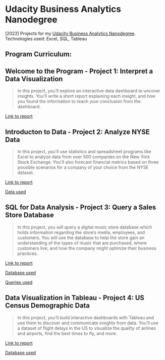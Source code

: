 # Udacity Business Analytics Nanodegree 
[2022] Projects for my [Udacity Business Analytics Nanodegree](https://www.udacity.com/course/business-analytics-nanodegree--nd098). Technologies used: Excel, SQL, Tableau

## Program Curriculum:
## **Welcome to the Program** - Project 1: Interpret a Data Visualization
> In this project, you’ll explore an interactive data dashboard to uncover insights. You’ll write a short report explaining each insight, and how you found the information to reach your conclusion from the dashboard.
 
 [Link to report](https://github.com/hanif-dev/business-analytics/blob/main/Project-1/Malaria%20in%20Africa.pdf)

## **Introducton to Data** - Project 2: Analyze NYSE Data
> In this project, you'll use statistics and spreadsheet programs like Excel to analyze data from over 500 companies on the New York Stock Exchange. You'll also forecast financial metrics based on three possible scenarios for a company of your choice from the NYSE dataset.
 
[Link to report](https://github.com/hanif-dev/business-analytics/blob/main/Project-2/NYSE%20Data%20Project%20Submission.pdf)

[Data used](https://github.com/hanif-dev/business-analytics/blob/main/Project-2/projectdata_nyse%20-%20Project.xlsx)

## **SQL for Data Analysis** - Project 3: Query a Sales Store Database
> In this project, you will query a digital music store database which holds information regarding the store’s media, employees, and customers. You will use the database to help the store gain an understanding of the types of music that are purchased, where customers live, and how the company might optimize their business practices.

[Link to report](https://github.com/hanif-dev/business-analytics/blob/main/Project-3/SQL%20PROJECT%20REPORT.pdf)

[Database used](https://github.com/hanif-dev/chinook.db)

[Queries used](https://github.com/hanif-dev/business-analytics/blob/main/Project-3/SQL%20QUERIES.txt)

## **Data Visualization in Tableau** - Project 4: US Census Demographic Data
>In this project, you’ll build interactive dashboards with Tableau and use them to discover and communicate insights from data. You’ll use a dataset of flight delays in the US to visualize the quality of airlines and airports, find the best times to fly, and more.
 
[Link to report](https://github.com/hanif-dev/business-analytics/blob/main/Project-4/Data%20Dashboard%20Project%20-%20US%20Census%20Demographic%20Data.pdf)

[Database used](https://github.com/hanif-dev/.pdf)
